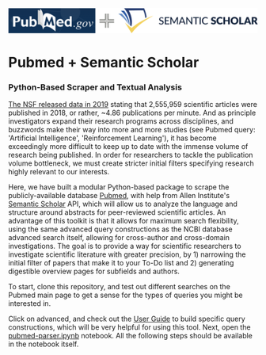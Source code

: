 ![Selected dataset (though others are compatible as well for this code](docs/images/SemanticScholar_Header.png)

# Pubmed + Semantic Scholar

### Python-Based Scraper and Textual Analysis

[The NSF released data in 2019](https://ncses.nsf.gov/pubs/nsb20206/data) stating that 2,555,959 scientific articles were published in 2018, or rather, \~4.86 publications per minute. And as principle investigators expand their research programs across disciplines, and buzzwords make their way into more and more studies (see Pubmed query: 'Artificial Intelligence', 'Reinforcement Learning'), it has become exceedingly more difficult to keep up to date with the immense volume of research being published. In order for researchers to tackle the publication volume bottleneck, we must create stricter initial filters specifying research highly relevant to our interests. 

Here, we have built a modular Python-based package to scrape the publicly-available database [Pubmed](https://pubmed.ncbi.nlm.nih.gov/), with help from Allen Institute's [Semantic Scholar](https://www.semanticscholar.org/me/research) API, which will allow us to analyze the language and structure around abstracts for peer-reviewed scientific articles. An advantage of this toolkit is that it allows for maximum search flexibility, using the same advanced query constructions as the NCBI database advanced search itself, allowing for cross-author and cross-domain investigations. The goal is to provide a way for scientific researchers to investigate scientific literature with greater precision, by 1) narrowing the initial filter of papers that make it to your To-Do list and 2) generating digestible overview pages for subfields and authors. 

To start, clone this repository, and test out different searches on the Pubmed main page to get a sense for the types of queries you might be interested in.

Click on advanced, and check out the [User Guide](https://pubmed.ncbi.nlm.nih.gov/help/) to build specific query constructions, which will be very helpful for using this tool. Next, open the [pubmed-parser.ipynb](pubmed-parser.ipynb) notebook. All the following steps should be available in the notebook itself.
